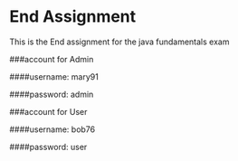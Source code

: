 # End Assignment

This is the End assignment for the java fundamentals exam

###account for Admin

####username: mary91

####password: admin

###account for User

####username: bob76

####password: user
